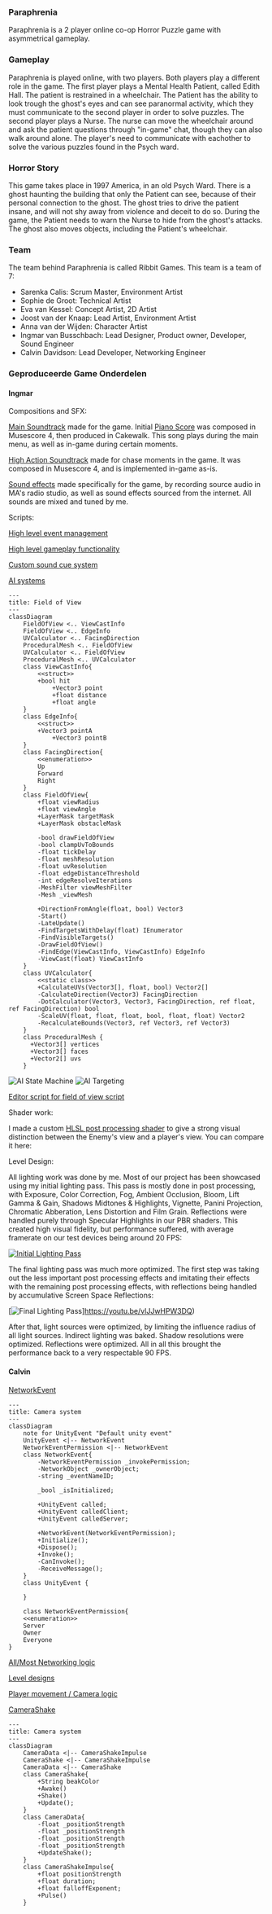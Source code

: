### Paraphrenia

Paraphrenia is a 2 player online co-op Horror Puzzle game with asymmetrical gameplay.

### Gameplay

Paraphrenia is played online, with two players. Both players play a different role in the game. The first player plays a Mental Health Patient, called Edith Hall. The patient is restrained in a wheelchair. The Patient has the ability to look trough the ghost's eyes and can see paranormal activity, which they must communicate to the second player in order to solve puzzles. The second player plays a Nurse. The nurse can move the wheelchair around and ask the patient questions through "in-game" chat, though they can also walk around alone. The player's need to communicate with eachother to solve the various puzzles found in the Psych ward.

### Horror Story

This game takes place in 1997 America, in an old Psych Ward. There is a ghost haunting the building that only the Patient can see, because of their personal connection to the ghost. The ghost tries to drive the patient insane, and will not shy away from violence and deceit to do so. During the game, the Patient needs to warn the Nurse to hide from the ghost's attacks. The ghost also moves objects, including the Patient's wheelchair.

### Team

The team behind Paraphrenia is called Ribbit Games. This team is a team of 7:

- Sarenka Calis:
Scrum Master, Environment Artist
- Sophie de Groot:
Technical Artist
- Eva van Kessel:
Concept Artist, 2D Artist
- Joost van der Knaap:
Lead Artist, Environment Artist
- Anna van der Wijden:
Character Artist
- Ingmar van Busschbach:
Lead Designer, Product owner, Developer, Sound Engineer
- Calvin Davidson:
Lead Developer, Networking Engineer


### Geproduceerde Game Onderdelen

#### Ingmar

Compositions and SFX:

[Main Soundtrack](https://soundcloud.com/catequil/paraphrenia-soundtrack) made for the game. Initial [Piano Score](https://musescore.com/user/3171721/scores/10967167) was composed in Musescore 4, then produced in Cakewalk. This song plays during the main menu, as well as in-game during certain moments.

[High Action Soundtrack](https://musescore.com/user/3171721/scores/10967170) made for chase moments in the game. It was composed in Musescore 4, and is implemented in-game as-is.

[Sound effects](https://github.com/Calvin-Davidson/Paraphrenia/tree/develop/Paraphrenia/Assets/Sound) made specifically for the game, by recording source audio in MA's radio studio, as well as sound effects sourced from the internet. All sounds are mixed and tuned by me.

Scripts:

[High level event management](https://github.com/Calvin-Davidson/Paraphrenia/tree/develop/Paraphrenia/Assets/Scripts/Runtime/LevelEvents)

[High level gameplay functionality](https://github.com/Calvin-Davidson/Paraphrenia/tree/develop/Paraphrenia/Assets/Scripts/Runtime/GameplayScripts)

[Custom sound cue system](https://github.com/Calvin-Davidson/Paraphrenia/tree/develop/Paraphrenia/Assets/Scripts/Runtime/Sound)

[AI systems](https://github.com/Calvin-Davidson/Paraphrenia/tree/develop/Paraphrenia/Assets/Scripts/Runtime/AI)

```mermaid
---
title: Field of View
---
classDiagram
    FieldOfView <.. ViewCastInfo
    FieldOfView <.. EdgeInfo
    UVCalculator <.. FacingDirection
    ProceduralMesh <.. FieldOfView
    UVCalculator <.. FieldOfView
    ProceduralMesh <.. UVCalculator
    class ViewCastInfo{
        <<struct>>
        +bool hit
		    +Vector3 point
		    +float distance
		    +float angle
    }
    class EdgeInfo{
        <<struct>>
        +Vector3 pointA
		    +Vector3 pointB
    }
    class FacingDirection{
        <<enumeration>>
        Up
        Forward
        Right
    }
    class FieldOfView{
        +float viewRadius
        +float viewAngle
        +LayerMask targetMask
        +LayerMask obstacleMask

        -bool drawFieldOfView
        -bool clampUvToBounds
        -float tickDelay
        -float meshResolution
        -float uvResolution
        -float edgeDistanceThreshold
        -int edgeResolveIterations
        -MeshFilter viewMeshFilter
        -Mesh _viewMesh

        +DirectionFromAngle(float, bool) Vector3
        -Start()
        -LateUpdate()
        -FindTargetsWithDelay(float) IEnumerator
        -FindVisibleTargets()
        -DrawFieldOfView()
        -FindEdge(ViewCastInfo, ViewCastInfo) EdgeInfo
        -ViewCast(float) ViewCastInfo
    }
    class UVCalculator{
        <<static class>>
        +CalculateUVs(Vector3[], float, bool) Vector2[]
        -CalculateDirection(Vector3) FacingDirection
        -DotCalculator(Vector3, Vector3, FacingDirection, ref float, ref FacingDirection) bool
        -ScaleUV(float, float, float, bool, float, float) Vector2
        -RecalculateBounds(Vector3, ref Vector3, ref Vector3)
    }
    class ProceduralMesh {
      +Vector3[] vertices
      +Vector3[] faces
      +Vector2[] uvs
    }
```
![AI State Machine](https://user-images.githubusercontent.com/53999981/234538534-a6f342ed-db93-4ed9-a66f-6a10bdfddec8.png)
![AI Targeting](https://user-images.githubusercontent.com/53999981/234538559-6af92e44-fab0-4901-99e3-e12317d044fc.png)

[Editor script for field of view script](https://github.com/Calvin-Davidson/Paraphrenia/tree/develop/Paraphrenia/Assets/Scripts/Editor)

Shader work:

I made a custom [HLSL post processing shader](https://github.com/Calvin-Davidson/Paraphrenia/tree/develop/Paraphrenia/Assets/Shaders/PostProcessing_Shaders) to give a strong visual distinction between the Enemy's view and a player's view. You can compare it here:

Level Design:

All lighting work was done by me. Most of our project has been showcased using my initial lighting pass. This pass is mostly done in post processing, with Exposure, Color Correction, Fog, Ambient Occlusion, Bloom, Lift Gamma & Gain, Shadows Midtones & Highlights, Vignette, Panini Projection, Chromatic Abberation, Lens Distortion and Film Grain. Reflections were handled purely through Specular Highlights in our PBR shaders. This created high visual fidelity, but performance suffered, with average framerate on our test devices being around 20 FPS:

[![Initial Lighting Pass](https://img.youtube.com/vi/XRqzWXBp-5o/maxresdefault.jpg)](https://youtu.be/XRqzWXBp-5o)

The final lighting pass was much more optimized. The first step was taking out the less important post processing effects and imitating their effects with the remaining post processing effects, with reflections being handled by accumulative Screen Space Reflections:

[![Final Lighting Pass](https://img.youtube.com/vi/vlJJwHPW3DQ/maxresdefault.jpg)]https://youtu.be/vlJJwHPW3DQ)

After that, light sources were optimized, by limiting the influence radius of all light sources. Indirect lighting was baked. Shadow resolutions were optimized. Reflections were optimized. All in all this brought the performance back to a very respectable 90 FPS.

#### Calvin

[NetworkEvent](https://github.com/Calvin-Davidson/Paraphrenia/tree/develop/Paraphrenia/Assets/Scripts/Runtime/Networking/NetworkEvent)
```mermaid
---
title: Camera system
---
classDiagram
    note for UnityEvent "Default unity event"
    UnityEvent <|-- NetworkEvent
    NetworkEventPermission <|-- NetworkEvent
    class NetworkEvent{
        -NetworkEventPermission _invokePermission;
        -NetworkObject _ownerObject;
        -string _eventNameID;

        _bool _isInitialized;

        +UnityEvent called;
        +UnityEvent calledClient;
        +UnityEvent calledServer;

        +NetworkEvent(NetworkEventPermission);
        +Initialize();
        +Dispose();
        +Invoke();
        -CanInvoke();
        -ReceiveMessage();
    }
    class UnityEvent {

    }

    class NetworkEventPermission{
    <<enumeration>>
    Server
    Owner
    Everyone
}
```
[All/Most Networking logic](https://github.com/Calvin-Davidson/Paraphrenia/tree/develop/Paraphrenia/Assets/Scripts/Runtime/Networking)

[Level designs](https://github.com/Calvin-Davidson/Paraphrenia/wiki/Functional-Design#level-design)

[Player movement / Camera logic](https://github.com/Calvin-Davidson/Paraphrenia/tree/develop/Paraphrenia/Assets/Scripts/Runtime/Player)

[CameraShake](https://github.com/Calvin-Davidson/Paraphrenia/tree/develop/Paraphrenia/Assets/Scripts/Runtime/CameraSystems)
```mermaid
---
title: Camera system
---
classDiagram
    CameraData <|-- CameraShakeImpulse
    CameraShake <|-- CameraShakeImpulse
    CameraData <|-- CameraShake
    class CameraShake{
        +String beakColor
        +Awake()
        +Shake()
        +Update();
    }
    class CameraData{
        -float _positionStrength
        -float _positionStrength
        -float _positionStrength
        -float _positionStrength
        +UpdateShake();
    }
    class CameraShakeImpulse{
        +float positionStrength
        +float duration;
        +float falloffExponent;
        +Pulse()
    }
```
